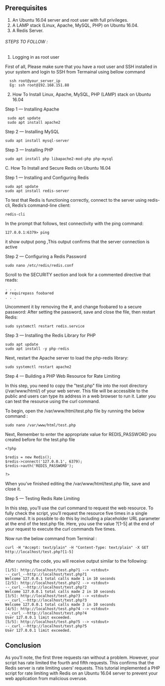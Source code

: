 ## Prerequisites

1.  An Ubuntu 16.04 server and root user with full privileges. 
2.  A LAMP stack (Linux, Apache, MySQL, PHP) on Ubuntu 16.04. 
3. A Redis Server. 

###### STEPS TO FOLLOW :
1. Logging in as root user

First of all, Please make sure that you have a root user and SSH installed in your system and login to SSH from Termainal using bellow command
```
  ssh root@your_server_ip 
  Eg: ssh root@192.168.151.88
```

2. How To Install Linux, Apache, MySQL, PHP (LAMP) stack on Ubuntu 16.04

Step 1 — Installing Apache 
       
	 sudo apt update
	 sudo apt install apache2
	 
Step 2 — Installing MySQL

	sudo apt install mysql-server
	
Step 3 — Installing PHP

	sudo apt install php libapache2-mod-php php-mysql
	
C. How To Install and Secure Redis on Ubuntu 16.04 

Step 1 — Installing and Configuring Redis

	sudo apt update
	sudo apt install redis-server
	
To test that Redis is functioning correctly, connect to the server using redis-cli, 
Redis’s command-line client:

	redis-cli
	
In the prompt that follows, test connectivity with the ping command:

	127.0.0.1:6379> ping
	
it show output pong ,This output confirms that the server connection is active

Step 2 — Configuring a Redis Password

	sudo nano /etc/redis/redis.conf
	
Scroll to the SECURITY section and look for a commented directive that reads:
```
. . .
# requirepass foobared
. . .
```

Uncomment it by removing the #, and change foobared to a secure password:
After setting the password, save and close the file, then restart Redis:

	sudo systemctl restart redis.service

Step 3 — Installing the Redis Library for PHP

	sudo apt update
	sudo apt install -y php-redis
	
Next, restart the Apache server to load the php-redis library:

	sudo systemctl restart apache2
	
Step 4 — Building a PHP Web Resource for Rate Limiting

In this step, you need to copy the "test.php"  file into the root directory (/var/www/html/) of your web server. 
This file will be accessible to the public and users can type its address in a web browser to run it. 
Later you can test  the resource using the curl command.

To begin, open the /var/www/html/test.php file by running the below command :

	sudo nano /var/www/html/test.php
	
Next, Remember to enter the appropriate value for REDIS_PASSWORD you created before for the test.php file
```
<?php

$redis = new Redis();
$redis->connect('127.0.0.1', 6379);
$redis->auth('REDIS_PASSWORD');

?>
```

When you’ve finished editing the /var/www/html/test.php file, save and close it.

Step 5 — Testing Redis Rate Limiting

In this step, you’ll use the curl command to request the web resource.
 To fully check the script, you’ll request the resource five times in a single command.
 It is possible to do this by including a placeholder URL parameter at the end of the test.php file. Here, you use the value ?[1-5] at the end of your request to execute the curl commands five times.
 
 Now run the below command from Terminal :
 ```
 curl -H "Accept: text/plain" -H "Content-Type: text/plain" -X GET http://localhost/test.php?[1-5]
```

After running the code, you will receive output similar to the following:
```
[1/5]: http://localhost/test.php?1 --> <stdout>
--_curl_--http://localhost/test.php?1
Welcome 127.0.0.1 total calls made 1 in 10 seconds
[2/5]: http://localhost/test.php?2 --> <stdout>
--_curl_--http://localhost/test.php?2
Welcome 127.0.0.1 total calls made 2 in 10 seconds
[3/5]: http://localhost/test.php?3 --> <stdout>
--_curl_--http://localhost/test.php?3
Welcome 127.0.0.1 total calls made 3 in 10 seconds
[4/5]: http://localhost/test.php?4 --> <stdout>
--_curl_--http://localhost/test.php?4
User 127.0.0.1 limit exceeded.
[5/5]: http://localhost/test.php?5 --> <stdout>
--_curl_--http://localhost/test.php?5
User 127.0.0.1 limit exceeded.

```	

## Conclusion

As you’ll note, the first three requests ran without a problem. However, your script has rate limited the fourth and fifth requests. This confirms that the Redis server is rate limiting users’ requests.
This tutorial implemented a PHP script for rate limiting with Redis on an Ubuntu 16.04 server to prevent your web application from malicious overuse. 




